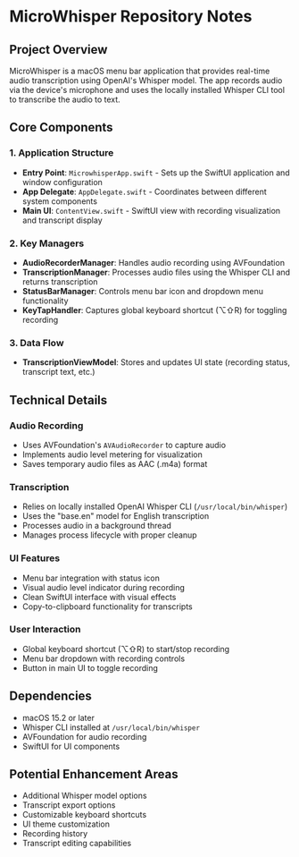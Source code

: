 # MicroWhisper Repository Notes

## Project Overview
MicroWhisper is a macOS menu bar application that provides real-time audio transcription using OpenAI's Whisper model. The app records audio via the device's microphone and uses the locally installed Whisper CLI tool to transcribe the audio to text.

## Core Components

### 1. Application Structure
- **Entry Point**: `MicrowhisperApp.swift` - Sets up the SwiftUI application and window configuration
- **App Delegate**: `AppDelegate.swift` - Coordinates between different system components
- **Main UI**: `ContentView.swift` - SwiftUI view with recording visualization and transcript display

### 2. Key Managers
- **AudioRecorderManager**: Handles audio recording using AVFoundation
- **TranscriptionManager**: Processes audio files using the Whisper CLI and returns transcription
- **StatusBarManager**: Controls menu bar icon and dropdown menu functionality
- **KeyTapHandler**: Captures global keyboard shortcut (⌥⇧R) for toggling recording

### 3. Data Flow
- **TranscriptionViewModel**: Stores and updates UI state (recording status, transcript text, etc.)

## Technical Details

### Audio Recording
- Uses AVFoundation's `AVAudioRecorder` to capture audio
- Implements audio level metering for visualization
- Saves temporary audio files as AAC (.m4a) format

### Transcription
- Relies on locally installed OpenAI Whisper CLI (`/usr/local/bin/whisper`)
- Uses the "base.en" model for English transcription
- Processes audio in a background thread
- Manages process lifecycle with proper cleanup

### UI Features
- Menu bar integration with status icon
- Visual audio level indicator during recording
- Clean SwiftUI interface with visual effects
- Copy-to-clipboard functionality for transcripts

### User Interaction
- Global keyboard shortcut (⌥⇧R) to start/stop recording
- Menu bar dropdown with recording controls
- Button in main UI to toggle recording

## Dependencies
- macOS 15.2 or later
- Whisper CLI installed at `/usr/local/bin/whisper`
- AVFoundation for audio recording
- SwiftUI for UI components

## Potential Enhancement Areas
- Additional Whisper model options
- Transcript export options
- Customizable keyboard shortcuts
- UI theme customization
- Recording history
- Transcript editing capabilities
